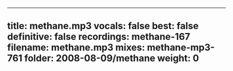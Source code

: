 
---
title: methane.mp3
vocals: false
best: false
definitive: false
recordings: methane-167
filename: methane.mp3
mixes: methane-mp3-761
folder: 2008-08-09/methane
weight: 0
---
